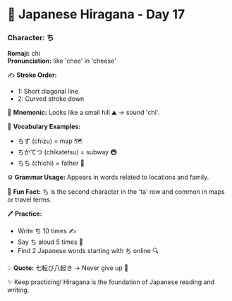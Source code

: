 # 📖 Japanese Hiragana - Day 17

### Character: ち  
**Romaji:** chi  
**Pronunciation:** like 'chee' in 'cheese'  

✍️ **Stroke Order:**  
- 1: Short diagonal line
- 2: Curved stroke down

📝 **Mnemonic:** Looks like a small hill ⛰️ → sound 'chi'.  

📌 **Vocabulary Examples:**  
- ちず (chizu) = map 🗺️
- ちかてつ (chikatetsu) = subway 🚇
- ちち (chichi) = father 👨

⚙️ **Grammar Usage:** Appears in words related to locations and family.  

🎉 **Fun Fact:** ち is the second character in the 'ta' row and common in maps or travel terms.  

🖊️ **Practice:**  
- Write ち 10 times ✍️
- Say ち aloud 5 times 🎤
- Find 2 Japanese words starting with ち online 🔍

💡 **Quote:** 七転び八起き → Never give up 💪  

✨ Keep practicing! Hiragana is the foundation of Japanese reading and writing.
